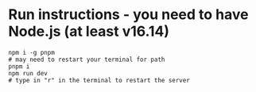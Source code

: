 # Run instructions -  you need to have Node.js (at least v16.14)
```
npm i -g pnpm
# may need to restart your terminal for path
pnpm i
npm run dev
# type in "r" in the terminal to restart the server
```

